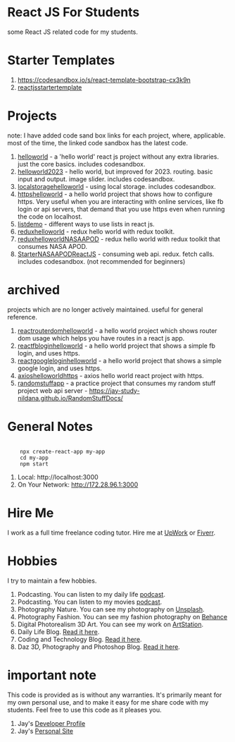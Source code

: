 # React JS For Students

some React JS related code for my students.

# Starter Templates

1. https://codesandbox.io/s/react-template-bootstrap-cx3k9n
1. [reactjsstartertemplate](reactjsstartertemplate)

# Projects

note: I have added code sand box links for each project, where, applicable. most of the time, the linked code sandbox has the latest code.

1. [helloworld](helloworld) - a 'hello world' react js project without any extra libraries. just the core basics. includes codesandbox.
1. [helloworld2023](helloworld2023) - hello world, but improved for 2023. routing. basic input and output. image slider. includes codesandbox.
1. [localstoragehelloworld](localstoragehelloworld) - using local storage. includes codesandbox.
1. [httpshelloworld](httpshelloworld) - a hello world project that shows how to configure https. Very useful when you are interacting with online services, like fb login or api servers, that demand that you use https even when running the code on localhost.
1. [listdemo](listdemo) - different ways to use lists in react js.
1. [reduxhelloworld](reduxhelloworld) - redux hello world with redux toolkit.
1. [reduxhelloworldNASAAPOD](reduxhelloworldNASAAPOD) - redux hello world with redux toolkit that consumes NASA APOD.
1. [StarterNASAAPODReactJS](StarterNASAAPODReactJS) - consuming web api. redux. fetch calls. includes codesandbox. (not recommended for beginners)

# archived

projects which are no longer actively maintained. useful for general reference.

1. [reactrouterdomhelloworld](reactrouterdomhelloworld) - a hello world project which shows router dom usage which helps you have routes in a react js app.
1. [reactfbloginhelloworld](reactfbloginhelloworld) - a hello world project that shows a simple fb login, and uses https. 
1. [reactgoogleloginhelloworld](reactgoogleloginhelloworld) - a hello world project that shows a simple google login, and uses https. 
1. [axioshelloworldhttps](axioshelloworldhttps) - axios hello world react project with https.
1. [randomstuffapp](randomstuffapp) - a practice project that consumes my random stuff project web api server - https://jay-study-nildana.github.io/RandomStuffDocs/ 

# General Notes

```

    npx create-react-app my-app
    cd my-app
    npm start

```

1. Local: http://localhost:3000
1. On Your Network: http://172.28.96.1:3000

# Hire Me

I work as a full time freelance coding tutor. Hire me at [UpWork](https://www.upwork.com/fl/vijayasimhabr) or [Fiverr](https://www.fiverr.com/jay_codeguy). 

# Hobbies

I try to maintain a few hobbies.

1. Podcasting. You can listen to my daily life [podcast](https://stories.thechalakas.com/listen-to-podcast/).
1. Podcasting. You can listen to my movies [podcast](https://sandkdesignstudio.in/jays-movie-podcast/).
1. Photography Nature. You can see my photography on [Unsplash](https://unsplash.com/@jay_neeruhaaku).
1. Photography Fashion. You can see my fashion photography on [Behance](https://www.behance.net/vijayasimhabr)
1. Digital Photorealism 3D Art. You can see my work on [ArtStation](https://www.artstation.com/jay_kalenildana).
1. Daily Life Blog. [Read it here](https://medium.com/the-sanguine-tech-trainer).
1. Coding and Technology Blog. [Read it here](https://medium.com/projectwt).
1.  Daz 3D, Photography and Photoshop Blog. [Read it here](https://medium.com/random-pink-hula).

# important note 

This code is provided as is without any warranties. It's primarily meant for my own personal use, and to make it easy for me share code with my students. Feel free to use this code as it pleases you.

1. Jay's [Developer Profile](https://jay-study-nildana.github.io/developerprofile)
1. Jay's [Personal Site](https://stories.thechalakas.com/)

